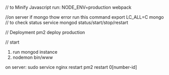// to Minify Javascript run:
NODE_ENV=production webpack

//on server if mongo thow error run this command
export LC_ALL=C
mongo
// to check status
service mongod status/start/stop/restart

// Deployment
pm2 deploy production

// start
1. run mongod instance
2. nodemon bin/www

on server:
sudo service nginx restart
pm2 restart 0[number-id]